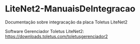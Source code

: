 # LiteNet2-ManuaisDeIntegracao
Documentação sobre integracação da placa Toletus LiteNet2 

Software Gerenciador Toletus LiteNet2:
https://downloads.toletus.com/toletusgerenciador2
